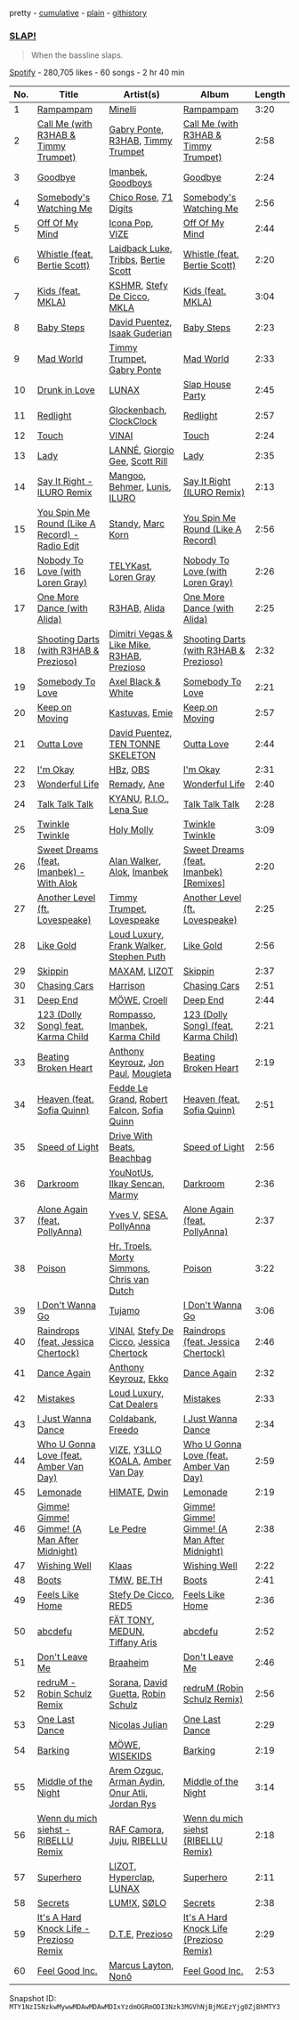 pretty - [cumulative](/playlists/cumulative/37i9dQZF1DX97SIuADeA1Y.md) - [plain](/playlists/plain/37i9dQZF1DX97SIuADeA1Y) - [githistory](https://github.githistory.xyz/mackorone/spotify-playlist-archive/blob/main/playlists/plain/37i9dQZF1DX97SIuADeA1Y)

### [SLAP!](https://open.spotify.com/playlist/37i9dQZF1DX97SIuADeA1Y)

> When the bassline slaps.

[Spotify](https://open.spotify.com/user/spotify) - 280,705 likes - 60 songs - 2 hr 40 min

| No. | Title | Artist(s) | Album | Length |
|---|---|---|---|---|
| 1 | [Rampampam](https://open.spotify.com/track/1esZgaqm0YKN87CIP3orJ3) | [Minelli](https://open.spotify.com/artist/5T0j6On1EthT2QVNXh8vqc) | [Rampampam](https://open.spotify.com/album/2T8Pt4GzZ0CgaFeEugC1Zj) | 3:20 |
| 2 | [Call Me \(with R3HAB & Timmy Trumpet\)](https://open.spotify.com/track/1dt220OBbkTsYz1NLVKIaw) | [Gabry Ponte](https://open.spotify.com/artist/5ENS85nZShljwNgg4wFD7D), [R3HAB](https://open.spotify.com/artist/6cEuCEZu7PAE9ZSzLLc2oQ), [Timmy Trumpet](https://open.spotify.com/artist/0CbeG1224FS58EUx4tPevZ) | [Call Me \(with R3HAB & Timmy Trumpet\)](https://open.spotify.com/album/3FPgLHoo4FzTPtY8j2HNeQ) | 2:58 |
| 3 | [Goodbye](https://open.spotify.com/track/4crczEC1PpoD8TsDsmoWNI) | [Imanbek](https://open.spotify.com/artist/5rGrDvrLOV2VV8SCFVGWlj), [Goodboys](https://open.spotify.com/artist/2nm38smINjms1LtczR0Cei) | [Goodbye](https://open.spotify.com/album/2wUKHXscUlHKW0tEVVYqRs) | 2:24 |
| 4 | [Somebody's Watching Me](https://open.spotify.com/track/3vrm4dNThrhQ0BArrLIUOV) | [Chico Rose](https://open.spotify.com/artist/5OdVywqKqyCWwfE2fZb7IX), [71 Digits](https://open.spotify.com/artist/7rYojRyXBLPrX6UWfnAkaC) | [Somebody's Watching Me](https://open.spotify.com/album/2p62jUmltlSQua2IViQBaz) | 2:56 |
| 5 | [Off Of My Mind](https://open.spotify.com/track/1HHnQYqcnlnE9q7LGFFGFj) | [Icona Pop](https://open.spotify.com/artist/1VBflYyxBhnDc9uVib98rw), [VIZE](https://open.spotify.com/artist/09agIJMxCD2k87ys9Al0f0) | [Off Of My Mind](https://open.spotify.com/album/1CAAuVihGJthVufDRUjsQ5) | 2:44 |
| 6 | [Whistle \(feat\. Bertie Scott\)](https://open.spotify.com/track/6hEJvWfNOvTUhLuV1Or1of) | [Laidback Luke](https://open.spotify.com/artist/53cQZtWDwDJwVCNZlfJ6Qk), [Tribbs](https://open.spotify.com/artist/6iqDK7aHVlwGGgPmcdSK5L), [Bertie Scott](https://open.spotify.com/artist/2m0xNVRx1tAHY3pfNXt7Ro) | [Whistle \(feat\. Bertie Scott\)](https://open.spotify.com/album/2tlaSaJ2IdkVS7agsPP8uJ) | 2:20 |
| 7 | [Kids \(feat\. MKLA\)](https://open.spotify.com/track/3rgTS3933lMWoPiN6CW4qY) | [KSHMR](https://open.spotify.com/artist/2wX6xSig4Rig5kZU6ePlWe), [Stefy De Cicco](https://open.spotify.com/artist/5v3JgLiZtNnw6ablRjjNKK), [MKLA](https://open.spotify.com/artist/57Vnemieu10x71jR2UWc4o) | [Kids \(feat\. MKLA\)](https://open.spotify.com/album/3iYUmg1PpY33KH7QW0goe1) | 3:04 |
| 8 | [Baby Steps](https://open.spotify.com/track/2omzZ5Edn2sMpQxvARgbwj) | [David Puentez](https://open.spotify.com/artist/4gSsv9FQDyXx0GUkZYha7v), [Isaak Guderian](https://open.spotify.com/artist/4EsPdQD7LDT8meZpX0MX4p) | [Baby Steps](https://open.spotify.com/album/3F3aPvdeNuZRr8HHj2N3UB) | 2:23 |
| 9 | [Mad World](https://open.spotify.com/track/6L5eyrIlO6GkRJAdqQEThe) | [Timmy Trumpet](https://open.spotify.com/artist/0CbeG1224FS58EUx4tPevZ), [Gabry Ponte](https://open.spotify.com/artist/5ENS85nZShljwNgg4wFD7D) | [Mad World](https://open.spotify.com/album/12qv1aPM9tCeCXk56qIqYv) | 2:33 |
| 10 | [Drunk in Love](https://open.spotify.com/track/0rG5jvbdBRAg7paORdTWSe) | [LUNAX](https://open.spotify.com/artist/7CLsFRcEkn0Amc9VlVOFwR) | [Slap House Party](https://open.spotify.com/album/7risiHnzUvnYXey8cpEdoX) | 2:45 |
| 11 | [Redlight](https://open.spotify.com/track/24osWl0SQSyHzGyEMdf394) | [Glockenbach](https://open.spotify.com/artist/7GZJ2POiwPZoW7UVYjNj8i), [ClockClock](https://open.spotify.com/artist/4NSzuIc0eGOftqr0tEOhJk) | [Redlight](https://open.spotify.com/album/2xz9ov07OnNqQnXhDTVa1e) | 2:57 |
| 12 | [Touch](https://open.spotify.com/track/2nCIE2AVFQ1adRVkocdGOp) | [VINAI](https://open.spotify.com/artist/4mrBetqy378Jf1y6NLszlx) | [Touch](https://open.spotify.com/album/5ik87NiTm8sIW95DZjJPUk) | 2:24 |
| 13 | [Lady](https://open.spotify.com/track/5MZtSCAvjvCoUbJ0a9ljum) | [LANNÉ](https://open.spotify.com/artist/0K3HwnyYaxoQO9hZCBLtOH), [Giorgio Gee](https://open.spotify.com/artist/2uNkbVQ2yfwLDR79cYe92R), [Scott Rill](https://open.spotify.com/artist/7dNg7OLrxcWU9cVe3sQoMV) | [Lady](https://open.spotify.com/album/3S8f5GXk7reT5IFw6XjRBl) | 2:35 |
| 14 | [Say It Right \- ILURO Remix](https://open.spotify.com/track/5ofHoV0ywhsZUOArK1Oa1h) | [Mangoo](https://open.spotify.com/artist/6ObeGN1qTsep95QRNOfNc3), [Behmer](https://open.spotify.com/artist/6UZvJbrEJxkycbgUznMIF9), [Lunis](https://open.spotify.com/artist/1YjaVTeHBlVRRxbk7H30HN), [ILURO](https://open.spotify.com/artist/73BWaJ2QBzDrBjeCnhBzE1) | [Say It Right \(ILURO Remix\)](https://open.spotify.com/album/6ZEaJiDo55GwRWxtkbG00a) | 2:13 |
| 15 | [You Spin Me Round \(Like A Record\) \- Radio Edit](https://open.spotify.com/track/5zdbSrKdmK9qDTkqzidcN7) | [Standy](https://open.spotify.com/artist/6v8wyMs1hKeRXrwJF6DVtu), [Marc Korn](https://open.spotify.com/artist/2ds47hSr82tLZR2kS5aNdt) | [You Spin Me Round \(Like A Record\)](https://open.spotify.com/album/6GnNXKouBmoElIbpAZYnGG) | 2:56 |
| 16 | [Nobody To Love \(with Loren Gray\)](https://open.spotify.com/track/0SSIu4CcGITHdatDmjlA6H) | [TELYKast](https://open.spotify.com/artist/7vWC03wqXwUqjPON8hc1tz), [Loren Gray](https://open.spotify.com/artist/3MbrazQE12UdSdFunXcft1) | [Nobody To Love \(with Loren Gray\)](https://open.spotify.com/album/57rg8xeQiBUfyhDI31Swyp) | 2:26 |
| 17 | [One More Dance \(with Alida\)](https://open.spotify.com/track/2aOK6TRYn4DneIBHJOAQ4r) | [R3HAB](https://open.spotify.com/artist/6cEuCEZu7PAE9ZSzLLc2oQ), [Alida](https://open.spotify.com/artist/1kiq2kUV0cbLUhJsr7cpW0) | [One More Dance \(with Alida\)](https://open.spotify.com/album/4cf30Zg83PfkYN3pr9grhF) | 2:25 |
| 18 | [Shooting Darts \(with R3HAB & Prezioso\)](https://open.spotify.com/track/5yj8QDJ967St7PUG7sFD0n) | [Dimitri Vegas & Like Mike](https://open.spotify.com/artist/73jBynjsVtofjRpdpRAJGk), [R3HAB](https://open.spotify.com/artist/6cEuCEZu7PAE9ZSzLLc2oQ), [Prezioso](https://open.spotify.com/artist/3iMzbvXlgNUpoFccD60bvr) | [Shooting Darts \(with R3HAB & Prezioso\)](https://open.spotify.com/album/27b3Ufr52LTyphs8s3PEZB) | 2:32 |
| 19 | [Somebody To Love](https://open.spotify.com/track/7AxA87dIJ1FF4l1BQ98ZCZ) | [Axel Black & White](https://open.spotify.com/artist/3OexsqL65OHjNt8oeFn0fN) | [Somebody To Love](https://open.spotify.com/album/7FzaGZqU7lXtba0UkfoIEc) | 2:21 |
| 20 | [Keep on Moving](https://open.spotify.com/track/2sHa8ZvrwS2LZagaUM3FN5) | [Kastuvas](https://open.spotify.com/artist/48aqzGnSFeO0t4FKTGmq72), [Emie](https://open.spotify.com/artist/7vMDKdgSZ2Scn4uzFdTDyZ) | [Keep on Moving](https://open.spotify.com/album/3vLlGwZQi5yorSzKAaHVzy) | 2:57 |
| 21 | [Outta Love](https://open.spotify.com/track/0oLBr0Knuo63yDvnq3f5U3) | [David Puentez](https://open.spotify.com/artist/4gSsv9FQDyXx0GUkZYha7v), [TEN TONNE SKELETON](https://open.spotify.com/artist/1xTbla5aaPQxFEMr11yxTA) | [Outta Love](https://open.spotify.com/album/59FlDwNsfaskGibimitsIm) | 2:44 |
| 22 | [I'm Okay](https://open.spotify.com/track/4bt67pD5FiKIV5kn8ej38d) | [HBz](https://open.spotify.com/artist/7I2JG3CcPawkeQPE7uypHJ), [OBS](https://open.spotify.com/artist/5pT9S3KV5SqnzKHpSYf3ko) | [I'm Okay](https://open.spotify.com/album/2mLBy9PXobrVjSWHMHk1En) | 2:31 |
| 23 | [Wonderful Life](https://open.spotify.com/track/08lo8MO2RVzNRGO6da99RQ) | [Remady](https://open.spotify.com/artist/3JxNeLgMuJI0DEmDt9dLzc), [Ane](https://open.spotify.com/artist/0832DbKyCSpPqX9lkf7aCj) | [Wonderful Life](https://open.spotify.com/album/2Bx9G3XtMsbZRe5TzyYDZd) | 2:40 |
| 24 | [Talk Talk Talk](https://open.spotify.com/track/1ktSui7aiz9XceMdTDeCUF) | [KYANU](https://open.spotify.com/artist/3VuZZ1n0XGacnz96Ys8mrZ), [R.I.O.](https://open.spotify.com/artist/0Ol3Jol2T3lZZVLNNzWPhj), [Lena Sue](https://open.spotify.com/artist/5rU1E0lbqZTJiUiPTMbv30) | [Talk Talk Talk](https://open.spotify.com/album/2P2GJ1cTTO7tWABUUMwrIE) | 2:28 |
| 25 | [Twinkle Twinkle](https://open.spotify.com/track/7oIN5Dc6kaetarZgBvII8H) | [Holy Molly](https://open.spotify.com/artist/4ljZpmnnnA1ezEdylZuNLK) | [Twinkle Twinkle](https://open.spotify.com/album/06LkBMhuqiHBQKr72PjONc) | 3:09 |
| 26 | [Sweet Dreams \(feat\. Imanbek\) \- With Alok](https://open.spotify.com/track/5mnidOH84oGj82xBcypP2j) | [Alan Walker](https://open.spotify.com/artist/7vk5e3vY1uw9plTHJAMwjN), [Alok](https://open.spotify.com/artist/0NGAZxHanS9e0iNHpR8f2W), [Imanbek](https://open.spotify.com/artist/5rGrDvrLOV2VV8SCFVGWlj) | [Sweet Dreams \(feat\. Imanbek\) \[Remixes\]](https://open.spotify.com/album/5LKrGd8oU56PLe793imghr) | 2:20 |
| 27 | [Another Level \(ft\. Lovespeake\)](https://open.spotify.com/track/2jSVBVxFFQY15Ce0V8HUH9) | [Timmy Trumpet](https://open.spotify.com/artist/0CbeG1224FS58EUx4tPevZ), [Lovespeake](https://open.spotify.com/artist/0svmVqwlzmbBfwofH6uGbk) | [Another Level \(ft\. Lovespeake\)](https://open.spotify.com/album/2xeEcUG4blN1kzZYfid0Wd) | 2:25 |
| 28 | [Like Gold](https://open.spotify.com/track/5seWZTjT0U8a7cy3Y5NJQ9) | [Loud Luxury](https://open.spotify.com/artist/6t1gpxYbY8OlLA7D2RiikQ), [Frank Walker](https://open.spotify.com/artist/6rcE30MaP92XafelMNZ2Sq), [Stephen Puth](https://open.spotify.com/artist/6B72wjgAkhvxTVCL6xS6mC) | [Like Gold](https://open.spotify.com/album/0tiJtd3FqJVlT7uAezBSwK) | 2:56 |
| 29 | [Skippin](https://open.spotify.com/track/6UmkLiuqMDw88HKr9H4B2F) | [MAXAM](https://open.spotify.com/artist/3dBS6HZxtKdJwcNyx9kThH), [LIZOT](https://open.spotify.com/artist/12A83CWwFiyXy90ScLWPIe) | [Skippin](https://open.spotify.com/album/114HqXOv5hLDuk7SVP0XVB) | 2:37 |
| 30 | [Chasing Cars](https://open.spotify.com/track/6oit3wfPSYmFPZQnyh5DGX) | [Harrison](https://open.spotify.com/artist/58O8UPrTdl4u2buM0skj94) | [Chasing Cars](https://open.spotify.com/album/1XL7IALXlyqPQxV9nfWyPU) | 2:51 |
| 31 | [Deep End](https://open.spotify.com/track/3zKAZWa3KinlGdhm41IG5A) | [MÖWE](https://open.spotify.com/artist/4S8NmgM7oJ188sKp1waZpy), [Croell](https://open.spotify.com/artist/2jMviokIIk0zT936PVqxW1) | [Deep End](https://open.spotify.com/album/3eC6ruJ9HUWNOoozy1GTC1) | 2:44 |
| 32 | [123 \(Dolly Song\) feat\. Karma Child](https://open.spotify.com/track/3GTyqpv12KmARyhilpvKHA) | [Rompasso](https://open.spotify.com/artist/7dJzxVffEZI5MuHOJiQB5A), [Imanbek](https://open.spotify.com/artist/5rGrDvrLOV2VV8SCFVGWlj), [Karma Child](https://open.spotify.com/artist/4BThBqcTzRGFRvbddMykk7) | [123 \(Dolly Song\) \(feat\. Karma Child\)](https://open.spotify.com/album/7nKQ40N96dRpJxIm9bEMEp) | 2:21 |
| 33 | [Beating Broken Heart](https://open.spotify.com/track/2kqMZ9mWxK52aAk1wZFwCn) | [Anthony Keyrouz](https://open.spotify.com/artist/0y4czH6DnvpftiSoy7V3HY), [Jon Paul](https://open.spotify.com/artist/7KxTSiCDnkZfTVKEWzONc9), [Mougleta](https://open.spotify.com/artist/4gmndqcVVyxmzgOunTiuAD) | [Beating Broken Heart](https://open.spotify.com/album/7AzJReocWDkxQaEAAyQ2Cl) | 2:19 |
| 34 | [Heaven \(feat\. Sofia Quinn\)](https://open.spotify.com/track/3V1eIzRyGQpFyt4EAUeZzl) | [Fedde Le Grand](https://open.spotify.com/artist/7dc6hUwyuIhrZdh80eaCEE), [Robert Falcon](https://open.spotify.com/artist/5CVwY7MrkxGF1aM4f1u6Xk), [Sofia Quinn](https://open.spotify.com/artist/7aa9NIJCeJoYtpUL56UH6Q) | [Heaven \(feat\. Sofia Quinn\)](https://open.spotify.com/album/1mpwmzS71USpO99PFvwIGg) | 2:51 |
| 35 | [Speed of Light](https://open.spotify.com/track/7KWepVXoO7Tbo7zWNtjrvC) | [Drive With Beats](https://open.spotify.com/artist/7EvWHkvaWF9QIn04zNDJBa), [Beachbag](https://open.spotify.com/artist/2dZshj2g0klBLuEML2xkWg) | [Speed of Light](https://open.spotify.com/album/4caqXkdm8bmOqRbYOS9hZj) | 2:56 |
| 36 | [Darkroom](https://open.spotify.com/track/41f0NEYvnCWC8rW0TeQmEy) | [YouNotUs](https://open.spotify.com/artist/67ghKnycRX6VM1xfqJSMlH), [Ilkay Sencan](https://open.spotify.com/artist/5deLgmgAEgy8UHOfJ9Dj8w), [Marmy](https://open.spotify.com/artist/7GDzOgd5Z7GSqIyfDcVguz) | [Darkroom](https://open.spotify.com/album/41Dkv1wi7AreaeUyNfBY0k) | 2:36 |
| 37 | [Alone Again \(feat\. PollyAnna\)](https://open.spotify.com/track/1xqbdoQipgmgFnGpCAtfrz) | [Yves V](https://open.spotify.com/artist/47BEc2RoW53owMyxacXWdV), [SESA](https://open.spotify.com/artist/7HgOnmGGMNtNOzo6Rbs1fQ), [PollyAnna](https://open.spotify.com/artist/3mRSi79NwnlKaOH8vFxBVL) | [Alone Again \(feat\. PollyAnna\)](https://open.spotify.com/album/4C37xotyTsiNmWBppkv6cO) | 2:37 |
| 38 | [Poison](https://open.spotify.com/track/3Q9ZRIOH1TNKPEZdUDPidU) | [Hr\. Troels](https://open.spotify.com/artist/6PUFh0Oa8MkLlpkfovzKnC), [Morty Simmons](https://open.spotify.com/artist/0APd9ivr5smwCsrDArOSst), [Chris van Dutch](https://open.spotify.com/artist/0BlIxK9OWzi4zordBw7tnY) | [Poison](https://open.spotify.com/album/2UjsNkN1BYwWODkdrrFrMI) | 3:22 |
| 39 | [I Don't Wanna Go](https://open.spotify.com/track/5RQmbhnkrt6llPrxqRsym4) | [Tujamo](https://open.spotify.com/artist/2vVNxGBvKRQMWwI5c8KmYh) | [I Don't Wanna Go](https://open.spotify.com/album/5CuH8Ljl0rFq32hJPJLJCf) | 3:06 |
| 40 | [Raindrops \(feat\. Jessica Chertock\)](https://open.spotify.com/track/0mBmEZlBoEU7ofwOSYVPcj) | [VINAI](https://open.spotify.com/artist/4mrBetqy378Jf1y6NLszlx), [Stefy De Cicco](https://open.spotify.com/artist/5v3JgLiZtNnw6ablRjjNKK), [Jessica Chertock](https://open.spotify.com/artist/0f4HUyvYUk3alfY1ZLKm8h) | [Raindrops \(feat\. Jessica Chertock\)](https://open.spotify.com/album/0TXJLXPHhsYpHPAK0s3E1S) | 2:46 |
| 41 | [Dance Again](https://open.spotify.com/track/5mG9iopQWcGtc3SnrV3dA5) | [Anthony Keyrouz](https://open.spotify.com/artist/0y4czH6DnvpftiSoy7V3HY), [Ekko](https://open.spotify.com/artist/4QKGlPUIuL7IzE4vsVwIu6) | [Dance Again](https://open.spotify.com/album/2TMMSOhG0eydMUUhrFspPT) | 2:32 |
| 42 | [Mistakes](https://open.spotify.com/track/0RvQLK3wSHhRuC55sjxeSQ) | [Loud Luxury](https://open.spotify.com/artist/6t1gpxYbY8OlLA7D2RiikQ), [Cat Dealers](https://open.spotify.com/artist/3q2dSq7VZnj8TmoJUyRm40) | [Mistakes](https://open.spotify.com/album/3U16S348ETHW0DTPeM9Pp0) | 2:33 |
| 43 | [I Just Wanna Dance](https://open.spotify.com/track/1LsoAswipJvPzdcSnoQ46C) | [Coldabank](https://open.spotify.com/artist/3JOvRLynmP4mA6dvlWARoA), [Freedo](https://open.spotify.com/artist/2b6Cbp1cgD0hwisrGbKsZJ) | [I Just Wanna Dance](https://open.spotify.com/album/31jRhjDJKyfBO9brqOgMrD) | 2:34 |
| 44 | [Who U Gonna Love \(feat\. Amber Van Day\)](https://open.spotify.com/track/7HKwY4vWe6W5TjSdIG4w8d) | [VIZE](https://open.spotify.com/artist/09agIJMxCD2k87ys9Al0f0), [Y3LLO KOALA](https://open.spotify.com/artist/7wSw5WtitICEfxFIbK501i), [Amber Van Day](https://open.spotify.com/artist/6NFRBhq9SmNn1FAiRs9AEf) | [Who U Gonna Love \(feat\. Amber Van Day\)](https://open.spotify.com/album/0yzEsLH4U52Qd9cTB3W3Rt) | 2:59 |
| 45 | [Lemonade](https://open.spotify.com/track/0BFpkLojqCwHXr6TjdtLIF) | [HIMATE](https://open.spotify.com/artist/5ouyPYGVsZgtOIC8lH0kbc), [Dwin](https://open.spotify.com/artist/00OLN5o0Ba1W6KkjRi5jWd) | [Lemonade](https://open.spotify.com/album/1RG2QbLQEOh3P8D4cMPj5O) | 2:19 |
| 46 | [Gimme! Gimme! Gimme! \(A Man After Midnight\)](https://open.spotify.com/track/114y6mYBzuec5xUBUZ56lg) | [Le Pedre](https://open.spotify.com/artist/2nwk9rtXu9sJ4sh8LLyDUE) | [Gimme! Gimme! Gimme! \(A Man After Midnight\)](https://open.spotify.com/album/2huyFjU98NZADNSnh7uerA) | 2:38 |
| 47 | [Wishing Well](https://open.spotify.com/track/7CSxGi1PHj8ypY4KnFqTSc) | [Klaas](https://open.spotify.com/artist/25sJFKMqDENdsTF7zRXoif) | [Wishing Well](https://open.spotify.com/album/6b5C6CPcnegIA3E2vvAseH) | 2:22 |
| 48 | [Boots](https://open.spotify.com/track/0i9adAf1xiL0EbOcog6rEo) | [TMW](https://open.spotify.com/artist/2FkO69EvXtiMZfDuq0rN1V), [BE.TH](https://open.spotify.com/artist/1Qh8P106aMcoG0V0zJMGxF) | [Boots](https://open.spotify.com/album/2DbkReYC72KnO92dAL8V0Z) | 2:41 |
| 49 | [Feels Like Home](https://open.spotify.com/track/6x3XjDTncGsIhsaLt3EDMx) | [Stefy De Cicco](https://open.spotify.com/artist/5v3JgLiZtNnw6ablRjjNKK), [RED5](https://open.spotify.com/artist/6jOp1yLYpqfTIUmsNL89N7) | [Feels Like Home](https://open.spotify.com/album/6vbvzdOPXxHDhAF4tbkvrF) | 2:36 |
| 50 | [abcdefu](https://open.spotify.com/track/4n7llAzVaSqxAI2TtwqdDr) | [FÄT TONY](https://open.spotify.com/artist/0GB4bpkY7X1MUCCD98huVK), [MEDUN](https://open.spotify.com/artist/31iEFric0QtZxWkPMWCIqM), [Tiffany Aris](https://open.spotify.com/artist/4D4y0HNxJLmJBNXQkrVbHo) | [abcdefu](https://open.spotify.com/album/6DCOsfIWEGFtDlfQ5Y6h8M) | 2:52 |
| 51 | [Don't Leave Me](https://open.spotify.com/track/5I3kFklNvIQX6ovbvahZGy) | [Braaheim](https://open.spotify.com/artist/5yczwlOmRZG3wUEtvLiGBg) | [Don't Leave Me](https://open.spotify.com/album/7hQrFSEgQCmOBYd4s07HZL) | 2:46 |
| 52 | [redruM \- Robin Schulz Remix](https://open.spotify.com/track/6Jl7TcHDKlM8pBfupmRpwp) | [Sorana](https://open.spotify.com/artist/1PnnRNGfichOAfPOn5mVyx), [David Guetta](https://open.spotify.com/artist/1Cs0zKBU1kc0i8ypK3B9ai), [Robin Schulz](https://open.spotify.com/artist/3t5xRXzsuZmMDkQzgOX35S) | [redruM \(Robin Schulz Remix\)](https://open.spotify.com/album/4nnIvDNj4KOJgN2dAZThea) | 2:56 |
| 53 | [One Last Dance](https://open.spotify.com/track/77fafaDntRMMnvMqQzJnAZ) | [Nicolas Julian](https://open.spotify.com/artist/5Y1nFir8L9kJP7n1yZSeYb) | [One Last Dance](https://open.spotify.com/album/2R6DlC2hjgIZQsLWNx4IO2) | 2:29 |
| 54 | [Barking](https://open.spotify.com/track/2rlnXj1REcPnuX0zsjTsLY) | [MÖWE](https://open.spotify.com/artist/4S8NmgM7oJ188sKp1waZpy), [WISEKIDS](https://open.spotify.com/artist/6OXzciYkZCsfLnechSnFR2) | [Barking](https://open.spotify.com/album/5DS8dJack2dJ939t7xjaeT) | 2:19 |
| 55 | [Middle of the Night](https://open.spotify.com/track/6gWvIw8DtzVtxf6LMN24BZ) | [Arem Ozguc](https://open.spotify.com/artist/5JJc8is4VzgOz8ZanDj18J), [Arman Aydin](https://open.spotify.com/artist/4xklx5DAtVru5uf3vSXTgf), [Onur Atli](https://open.spotify.com/artist/1IRl8IBX8ghUZ30O62AsG0), [Jordan Rys](https://open.spotify.com/artist/7voVuewp9js4Ru1FQCw2RI) | [Middle of the Night](https://open.spotify.com/album/5KgazwqG9Kd5sbYuN30K5l) | 3:14 |
| 56 | [Wenn du mich siehst \- RIBELLU Remix](https://open.spotify.com/track/75HcbS3oSzIR5HMD95sDRI) | [RAF Camora](https://open.spotify.com/artist/0Dvx6p8JDyzeOPGmaCIH1L), [Juju](https://open.spotify.com/artist/4sg4no0TXdsrM1s4SVUwNF), [RIBELLU](https://open.spotify.com/artist/2cV70GHs4YKfI5OHSy1mJt) | [Wenn du mich siehst \(RIBELLU Remix\)](https://open.spotify.com/album/1Hc0aChcGLmdnkSJSz6sdQ) | 2:18 |
| 57 | [Superhero](https://open.spotify.com/track/3SteozIweMB1gbHdCRc4zS) | [LIZOT](https://open.spotify.com/artist/12A83CWwFiyXy90ScLWPIe), [Hyperclap](https://open.spotify.com/artist/5yJGa05i1aPqLi8AMZPAtI), [LUNAX](https://open.spotify.com/artist/7CLsFRcEkn0Amc9VlVOFwR) | [Superhero](https://open.spotify.com/album/2Ki6olxjlOr0OSbUdtqJMO) | 2:11 |
| 58 | [Secrets](https://open.spotify.com/track/5xjXfai7bW503D99N7ofqb) | [LUM!X](https://open.spotify.com/artist/0TKFPt9w0AAEnhB9bd0pLy), [SØLO](https://open.spotify.com/artist/0LegaEKnTucYuEeaanHub7) | [Secrets](https://open.spotify.com/album/2RXRJ75O6KCXHWgIaM2kov) | 2:38 |
| 59 | [It's A Hard Knock Life \- Prezioso Remix](https://open.spotify.com/track/2ibx46fwgGe3u2pirSgjj7) | [D.T.E](https://open.spotify.com/artist/72HNCRVjK93J4ZnCY8rb1q), [Prezioso](https://open.spotify.com/artist/3iMzbvXlgNUpoFccD60bvr) | [It's A Hard Knock Life \(Prezioso Remix\)](https://open.spotify.com/album/6SNomlenerzizegZNU4yoU) | 2:29 |
| 60 | [Feel Good Inc.](https://open.spotify.com/track/0uABO1PKbTJvcNQD7usbSw) | [Marcus Layton](https://open.spotify.com/artist/6JzWgxi0nFzcHq7cqpGbiz), [Nonô](https://open.spotify.com/artist/2izgj6WOKJsuCRCQUKOoVO) | [Feel Good Inc.](https://open.spotify.com/album/4ylZuLcnZ4XSTrwY0suaFb) | 2:53 |

Snapshot ID: `MTY1NzI5NzkwMywwMDAwMDAwMDIxYzdmOGRmODI3Nzk3MGVhNjBjMGEzYjg0ZjBhMTY3`
